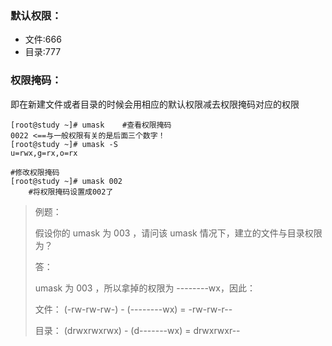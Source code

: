 ### 默认权限：

* 文件:666
* 目录:777

### 权限掩码：

即在新建文件或者目录的时候会用相应的默认权限减去权限掩码对应的权限

```
[root@study ~]# umask    #查看权限掩码
0022 <==与一般权限有关的是后面三个数字！
[root@study ~]# umask -S
u=rwx,g=rx,o=rx

#修改权限掩码
[root@study ~]# umask 002
    #将权限掩码设置成002了
```

> 例题：
>
> 假设你的 umask 为 003 ，请问该 umask 情况下，建立的文件与目录权限为？
>
> 答：
>
> umask 为 003 ，所以拿掉的权限为 --------wx，因此：
>
> 文件： \(-rw-rw-rw-\) - \(--------wx\) = -rw-rw-r--
>
> 目录： \(drwxrwxrwx\) - \(d-------wx\) = drwxrwxr--




